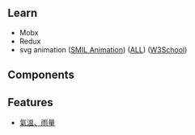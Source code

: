 ## Learn

- Mobx
- Redux
- svg animation ([SMIL Animation](https://www.oxxostudio.tw/articles/201406/svg-01-intro.html)) ([ALL](https://www.oxxostudio.tw/list.html)) ([W3School](https://www.w3schools.com/graphics/svg_intro.asp))

## Components

## Features

- [氣溫、雨量](https://opendata.cwa.gov.tw/dist/opendata-swagger.html#/預報/get_v1_rest_datastore_F_C0032_001)